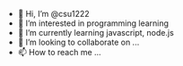 - 👋 Hi, I’m @csu1222
- 👀 I’m interested in programming learning
- 🌱 I’m currently learning javascript, node.js
- 💞️ I’m looking to collaborate on ...
- 📫 How to reach me ...

<!---
csu1222/csu1222 is a ✨ special ✨ repository because its `README.md` (this file) appears on your GitHub profile.
You can click the Preview link to take a look at your changes.
--->
